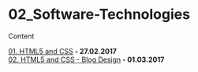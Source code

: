 # 02_Software-Technologies
Content

<a href="https://github.com/HristoMachikov/02_Software-Technologies/tree/master/01_Lab%20Exercises/01_HTML5%20and%20CSS" >01. HTML5 and CSS</a><strong> - 27.02.2017</strong></br>
<a href="https://github.com/HristoMachikov/02_Software-Technologies/tree/master/01_Lab%20Exercises/02_HTML5%20and%20CSS%20-%20Blog%20Design" >02. HTML5 and CSS - Blog Design</a><strong> - 01.03.2017</strong></br>

